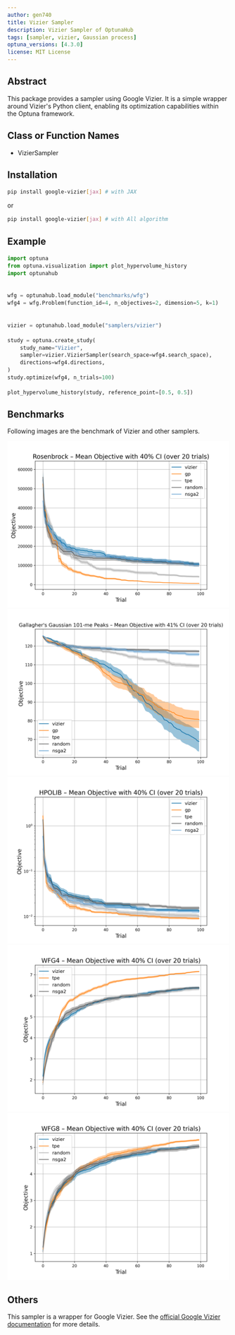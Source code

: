 ```yaml
---
author: gen740
title: Vizier Sampler
description: Vizier Sampler of OptunaHub
tags: [sampler, vizier, Gaussian process]
optuna_versions: [4.3.0]
license: MIT License
---
```


## Abstract

This package provides a sampler using Google Vizier.
It is a simple wrapper around Vizier's Python client, enabling its optimization capabilities within the Optuna framework.

## Class or Function Names

- VizierSampler

## Installation

```bash
pip install google-vizier[jax] # with JAX
```

or

```bash
pip install google-vizier[jax] # with All algorithm
```

## Example

```python
import optuna
from optuna.visualization import plot_hypervolume_history
import optunahub


wfg = optunahub.load_module("benchmarks/wfg")
wfg4 = wfg.Problem(function_id=4, n_objectives=2, dimension=5, k=1)


vizier = optunahub.load_module("samplers/vizier")

study = optuna.create_study(
    study_name="Vizier",
    sampler=vizier.VizierSampler(search_space=wfg4.search_space),
    directions=wfg4.directions,
)
study.optimize(wfg4, n_trials=100)

plot_hypervolume_history(study, reference_point=[0.5, 0.5])
```

## Benchmarks

Following images are the benchmark of Vizier and other samplers.

![Rosenbrock Function](images/multiple_sampler_bbob_fn8.png)
![Gallagher's Gaussian 101-me Peaks Function](images/multiple_sampler_bbob_fn21.png)
![HPOLib](images/multiple_sampler_hpolib.png)
![WFG 4](images/multiple_wfg4_bench.png)
![WFG 8](images/multiple_wfg8_bench.png)

## Others

This sampler is a wrapper for Google Vizier.
See the [official Google Vizier documentation](https://oss-vizier.readthedocs.io/en/latest/) for more details.
